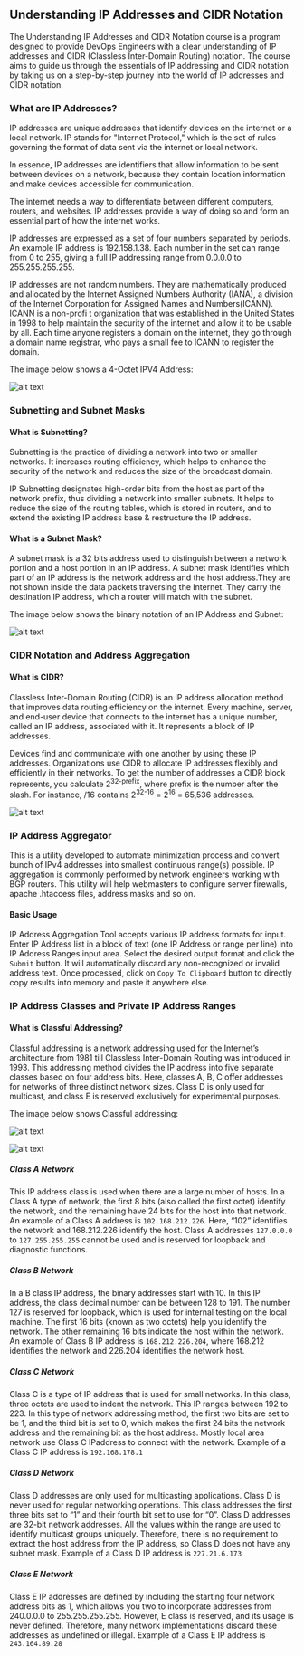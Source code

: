 
## Understanding IP Addresses and CIDR Notation

The Understanding IP Addresses and CIDR Notation course is a program designed to provide DevOps Engineers with a clear understanding of IP addresses and CIDR (Classless Inter-Domain Routing) notation. The course aims to guide us through the essentials of IP addressing and CIDR notation by taking us on a step-by-step journey into the world of IP addresses and CIDR notation. 

### What are IP Addresses?

IP addresses are unique addresses that identify devices on the internet or a local network. IP stands for "Internet Protocol," which is the set of rules governing the format of data sent via the internet or local network. 

In essence, IP addresses are identifiers that allow information to be sent between devices on a network, because they contain location information and make devices accessible for communication.

The internet needs a way to differentiate between different computers, routers, and websites. IP addresses provide a way of doing so and form an essential part of how the internet works.

IP addresses are expressed as a set of four numbers separated by periods. An example IP address is 192.158.1.38. Each number in the set can range from 0 to 255, giving a full IP addressing range from 0.0.0.0 to 255.255.255.255. 

IP addresses are not random numbers. They are mathematically produced and allocated by the Internet Assigned Numbers Authority (IANA), a division of the Internet Corporation for Assigned Names and Numbers(ICANN). ICANN is a non-profi t organization that was established in the United States in 1998 to help maintain the security of the internet and allow it to be usable by all. Each time anyone registers a domain on the internet, they go through a domain name registrar, who pays a small fee to ICANN to register the domain.

The image below shows a 4-Octet IPV4 Address:

![alt text](Images/ipcidr1.png)

### Subnetting and Subnet Masks

#### What is Subnetting?

Subnetting is the practice of dividing a network into two or smaller networks. It increases routing efficiency, which helps to enhance the security of the network and reduces the size of the broadcast domain. 

IP Subnetting designates high-order bits from the host as part of the network prefix, thus dividing a network into smaller subnets. It helps to reduce the size of the routing tables, which is stored in routers, and to extend the existing IP address base & restructure the IP address.

#### What is a Subnet Mask?

A subnet mask is a 32 bits address used to distinguish between a network portion and a host portion in an IP address. A subnet mask identifies which part of an IP address is the network address and the host address.They are not shown inside the data packets traversing the Internet. They carry the destination IP address, which a router will match with the subnet.

The image below shows the binary notation of an IP Address and Subnet:

![alt text](Images/ipcidr2.png)

### CIDR Notation and Address Aggregation

#### What is CIDR?

Classless Inter-Domain Routing (CIDR) is an IP address allocation method that improves data routing efficiency on the internet. Every machine, server, and end-user device that connects to the internet has a unique number, called an IP address, associated with it. It represents a block of IP addresses. 

Devices find and communicate with one another by using these IP addresses. Organizations use CIDR to allocate IP addresses flexibly and efficiently in their networks. To get the number of addresses a CIDR block represents, you calculate 2<sup>32-prefix</sup>, where prefix is the number after the slash. For instance, /16 contains 2<sup>32-16</sup> = 2<sup>16</sup> = 65,536 addresses.

![alt text](Images/ipcidr3.png)

### IP Address Aggregator

This is a utility developed to automate minimization process and convert bunch of IPv4 addresses into smallest continuous range(s) possible. IP aggregation is commonly performed by network engineers working with BGP routers. This utility will help webmasters to configure server firewalls, apache .htaccess files, address masks and so on.

#### Basic Usage

IP Address Aggregation Tool accepts various IP address formats for input. Enter IP Address list in a block of text (one IP Address or range per line) into IP Address Ranges input area. Select the desired output format and click the `Submit` button. It will automatically discard any non-recognized or invalid address text. Once processed, click on `Copy To Clipboard` button to directly copy results into memory and paste it anywhere else.

### IP Address Classes and Private IP Address Ranges

#### What is Classful Addressing?

Classful addressing is a network addressing used for the Internet’s architecture from 1981 till Classless Inter-Domain Routing was introduced in 1993. This addressing method divides the IP address into five separate classes based on four address bits. Here, classes A, B, C offer addresses for networks of three distinct network sizes. Class D is only used for multicast, and class E is reserved exclusively for experimental purposes.

The image below shows Classful addressing:

![alt text](Images/ipcidr4.png)

![alt text](Images/ipcidr5.png)

##### Class A Network

This IP address class is used when there are a large number of hosts. In a Class A type of network, the first 8 bits (also called the first octet) identify the network, and the remaining have 24 bits for the host into that network. An example of a Class A address is `102.168.212.226`. Here, “102” identifies the network and 168.212.226 identify the host. Class A addresses `127.0.0.0` to `127.255.255.255` cannot be used and is reserved for loopback and diagnostic functions.

##### Class B Network

In a B class IP address, the binary addresses start with 10. In this IP address, the class decimal number can be between 128 to 191. The number 127 is reserved for loopback, which is used for internal testing on the local machine. The first 16 bits (known as two octets) help you identify the network. The other remaining 16 bits indicate the host within the network. An example of Class B IP address is `168.212.226.204`, where 168.212 identifies the network and 226.204 identifies the network host.

##### Class C Network

Class C is a type of IP address that is used for small networks. In this class, three octets are used to indent the network. This IP ranges between 192 to 223. In this type of network addressing method, the first two bits are set to be 1, and the third bit is set to 0, which makes the first 24 bits the network address and the remaining bit as the host address. Mostly local area network use Class C IPaddress to connect with the network. Example of a Class C IP address is `192.168.178.1`

##### Class D Network

Class D addresses are only used for multicasting applications. Class D is never used for regular networking operations. This class addresses the first three bits set to “1” and their fourth bit set to use for “0”. Class D addresses are 32-bit network addresses. All the values within the range are used to identify multicast groups uniquely. Therefore, there is no requirement to extract the host address from the IP address, so Class D does not have any subnet mask. Example of a Class D IP address is `227.21.6.173`

##### Class E Network

Class E IP addresses are defined by including the starting four network address bits as 1, which allows you two to incorporate addresses from 240.0.0.0 to 255.255.255.255. However, E class is reserved, and its usage is never defined. Therefore, many network implementations discard these addresses as undefined or illegal. Example of a Class E IP address is `243.164.89.28`



